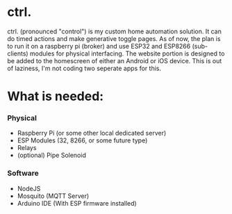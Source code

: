 # ctrl.
ctrl. (pronounced "control") is my custom home automation solution.  It can do timed actions and make generative toggle pages.  As of now, the plan is to run it on a raspberry pi (broker) and use ESP32 and ESP8266 (sub-clients) modules for physical interfacing.  The website portion is designed to be added to the homescreen of either an Android or iOS device.  This is out of laziness, I'm not coding two seperate apps for this.


# What is needed:
### Physical
*   Raspberry Pi (or some other local dedicated server)
*   ESP Modules (32, 8266, or some future type)
*   Relays
*   (optional) Pipe Solenoid
### Software
*   NodeJS
*   Mosquito (MQTT Server)
*   Arduino IDE (With ESP firmware installed)
